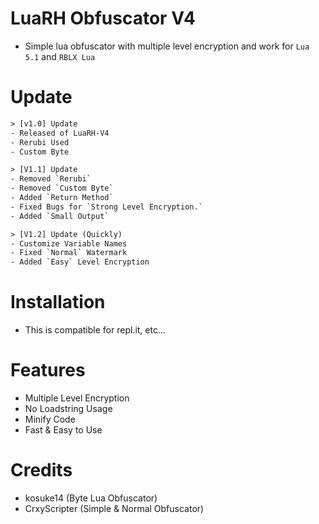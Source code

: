 # LuaRH Obfuscator V4
- Simple lua obfuscator with multiple level encryption and work for `Lua 5.1` and `RBLX Lua`

# Update
```txt
> [v1.0] Update
- Released of LuaRH-V4
- Rerubi Used
- Custom Byte

> [V1.1] Update
- Removed `Rerubi`
- Removed `Custom Byte`
- Added `Return Method`
- Fixed Bugs for `Strong Level Encryption.`
- Added `Small Output`

> [V1.2] Update (Quickly)
- Customize Variable Names
- Fixed `Normal` Watermark
- Added `Easy` Level Encryption
```

# Installation
- This is compatible for repl.it, etc...

# Features
- Multiple Level Encryption
- No Loadstring Usage
- Minify Code
- Fast & Easy to Use

# Credits
- kosuke14 (Byte Lua Obfuscator)
- CrxyScripter (Simple & Normal Obfuscator)
